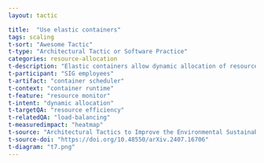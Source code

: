 ```yaml
---
layout: tactic

title:  "Use elastic containers"
tags: scaling
t-sort: "Awesome Tactic"
t-type: "Architectural Tactic or Software Practice"
categories: resource-allocation
t-description: "Elastic containers allow dynamic allocation of resources based on monitoring each container’s resource utilization."
t-participant: "SIG employees"
t-artifact: "container scheduler"
t-context: "container runtime"
t-feature: "resource monitor"
t-intent: "dynamic allocation"
t-targetQA: "resource efficiency"
t-relatedQA: "load-balancing"
t-measuredimpact: "heatmap"
t-source: "Architectural Tactics to Improve the Environmental Sustainability of Microservices"
t-source-doi: "https://doi.org/10.48550/arXiv.2407.16706"
t-diagram: "t7.png"
---
```

